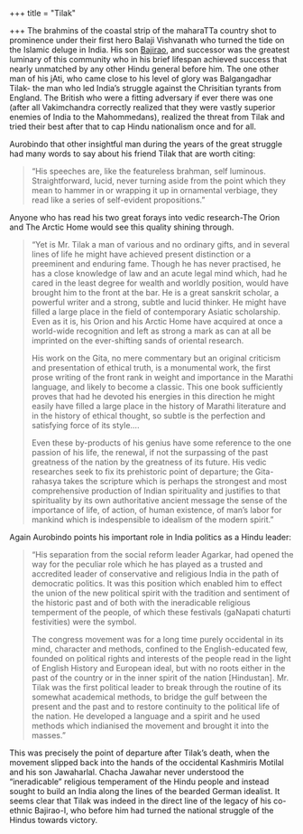 +++
title = "Tilak"

+++
The brahmins of the coastal strip of the maharaTTa country shot to
prominence under their first hero Balaji Vishvanath who turned the tide
on the Islamic deluge in India. His son
[Bajirao](http://manasataramgini.wordpress.com/2006/02/on-bajirao-i.html), and
successor was the greatest luminary of this community who in his brief
lifespan achieved success that nearly unmatched by any other Hindu
general before him. The one other man of his jAti, who came close to his
level of glory was Balgangadhar Tilak- the man who led India’s struggle
against the Chrisitian tyrants from England. The British who were a
fitting adversary if ever there was one (after all Vakimchandra
correctly realized that they were vastly superior enemies of India to
the Mahommedans), realized the threat from Tilak and tried their best
after that to cap Hindu nationalism once and for all.

Aurobindo that other insightful man during the years of the great
struggle had many words to say about his friend Tilak that are worth
citing:  

> “His speeches are, like the featureless brahman, self luminous.
Straightforward, lucid, never turning aside from the point which they
mean to hammer in or wrapping it up in ornamental verbiage, they read
like a series of self-evident propositions.”

Anyone who has read his two great forays into vedic research-The Orion
and The Arctic Home would see this quality shining through.

> “Yet is Mr. Tilak a man of various and no ordinary gifts, and in several
lines of life he might have achieved present distinction or a preeminent
and enduring fame. Though he has never practised, he has a close
knowledge of law and an acute legal mind which, had he cared in the
least degree for wealth and worldly position, would have brought him to
the front at the bar. He is a great sanskrit scholar, a powerful writer
and a strong, subtle and lucid thinker. He might have filled a large
place in the field of contemporary Asiatic scholarship. Even as it is,
his Orion and his Arctic Home have acquired at once a world-wide
recognition and left as strong a mark as can at all be imprinted on the
ever-shifting sands of oriental research. 
>
> His work on the Gita, no mere
commentary but an original criticism and presentation of ethical truth,
is a monumental work, the first prose writing of the front rank in
weight and importance in the Marathi language, and likely to become a
classic. This one book sufficiently proves that had he devoted his
energies in this direction he might easily have filled a large place in
the history of Marathi literature and in the history of ethical thought,
so subtle is the perfection and satisfying force of its style….  
>
> Even these by-products of his genius have some reference to the one
passion of his life, the renewal, if not the surpassing of the past
greatness of the nation by the greatness of its future. His vedic
researches seek to fix its prehistoric point of departure; the
Gita-rahasya takes the scripture which is perhaps the strongest and most
comprehensive production of Indian spirituality and justifies to that
spirituality by its own authoritative ancient message the sense of the
importance of life, of action, of human existence, of man’s labor for
mankind which is indespensible to idealism of the modern spirit.”

Again Aurobindo points his important role in India politics as a
Hindu leader:

> “His separation from the social reform leader Agarkar, had opened the
way for the peculiar role which he has played as a trusted and
accredited leader of conservative and religious India in the path of
democratic politics. It was this position which enabled him to effect
the union of the new political spirit with the tradition and sentiment
of the historic past and of both with the ineradicable religious
temperment of the people, of which these festivals (gaNapati chaturti
festivities) were the symbol. 
>
> The congress movement was for a long time
purely occidental in its mind, character and methods, confined to the
English-educated few, founded on political rights and interests of the
people read in the light of English History and European ideal, but with
no roots either in the past of the country or in the inner spirit of the
nation \[Hindustan\]. Mr. Tilak was the first political leader to break
through the routine of its somewhat academical methods, to bridge the
gulf between the present and the past and to restore continuity to the
political life of the nation. He developed a language and a spirit and
he used methods which indianised the movement and brought it into the
masses.”

This was precisely the point of departure after Tilak’s death, when the
movement slipped back into the hands of the occidental Kashmiris Motilal
and his son Jawaharlal. Chacha Jawahar never understood the
“ineradicable” religious temperament of the Hindu people and instead
sought to build an India along the lines of the bearded German idealist.
It seems clear that Tilak was indeed in the direct line of the legacy of
his co-ethnic Bajirao-I, who before him had turned the national struggle
of the Hindus towards victory.
